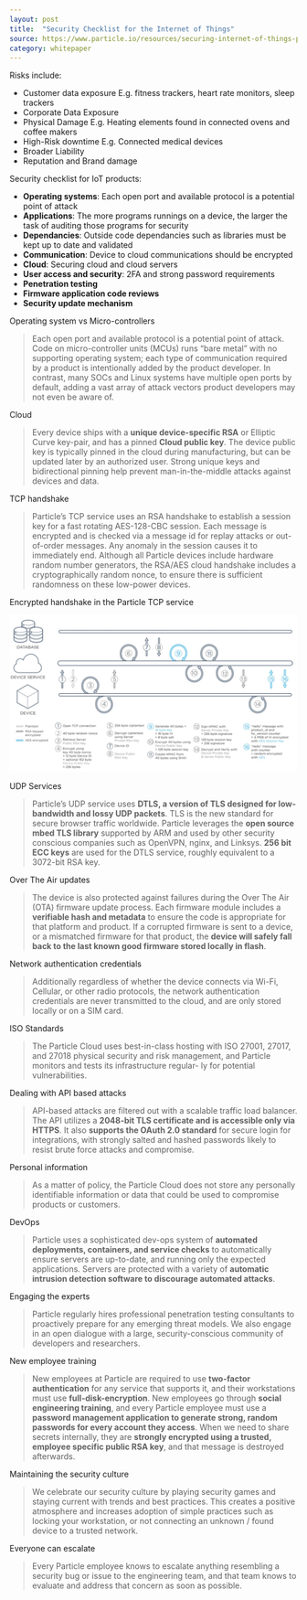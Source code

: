 ```yaml
---
layout: post
title:  "Security Checklist for the Internet of Things"
source: https://www.particle.io/resources/securing-internet-of-things-products/
category: whitepaper
---
```


Risks include:

- Customer data exposure E.g. fitness trackers, heart rate monitors, sleep trackers
- Corporate Data Exposure
- Physical Damage E.g. Heating elements found in connected ovens and coffee makers
- High-Risk downtime E.g. Connected medical devices
- Broader Liability
- Reputation and Brand damage

Security checklist for IoT products:

- **Operating systems**: Each open port and available protocol is a potential point of attack
- **Applications**: The more programs runnings on a device, the larger the task of auditing those programs for security
- **Dependancies**: Outside code dependancies such as libraries must be kept up to date and validated
- **Communication**: Device to cloud communications should be encrypted
- **Cloud**: Securing cloud and cloud servers
- **User access and security**: 2FA and strong password requirements
- **Penetration testing**
- **Firmware application code reviews**
- **Security update mechanism**

Operating system vs Micro-controllers

> Each open port and available protocol is a potential point of attack. Code on micro-controller units (MCUs) runs “bare metal” with no supporting operating system; each type of communication required by a product is intentionally added by the product developer. In contrast, many SOCs and Linux systems have multiple open ports by default, adding a vast array of attack vectors product developers may not even be aware of.

Cloud

> Every device ships with a **unique device-specific RSA** or Elliptic Curve key-pair, and has a pinned **Cloud public key**. The device public key is typically pinned in the cloud during manufacturing, but can be updated later by an authorized user. Strong unique keys and bidirectional pinning help prevent man-in-the-middle attacks against devices and data.

TCP handshake

> Particle’s TCP service uses an RSA handshake to establish a session key for a fast rotating AES-128-CBC session. Each message is encrypted and is checked via a message id for replay attacks or out-of-order messages. Any anomaly in the session causes it to immediately end. Although all Particle devices include hardware random number generators, the RSA/AES cloud handshake includes a cryptographically random nonce, to ensure there is sufficient randomness on these low-power devices.

Encrypted handshake in the Particle TCP service

![](img/tcp-handshake.jpg)

UDP Services

> Particle’s UDP service uses **DTLS, a version of TLS designed for low-bandwidth and lossy UDP packets**. TLS is the new standard for secure browser traffic worldwide. Particle leverages the **open source mbed TLS library** supported by ARM and used by other security conscious companies such as OpenVPN, nginx, and Linksys. **256 bit ECC keys** are used for the DTLS service, roughly equivalent to a 3072-bit RSA key.

Over The Air updates

> The device is also protected against failures during the Over The Air (OTA) firmware update process. Each firmware module includes a **verifiable hash and metadata** to ensure the code is appropriate for that platform and product. If a corrupted firmware is sent to a device, or a mismatched firmware for that product, the **device will safely fall back to the last known good firmware stored locally in flash**.

Network authentication credentials

> Additionally regardless of whether the device connects via Wi-Fi, Cellular, or other radio protocols, the network authentication credentials are never transmitted to the cloud, and are only stored locally or on a SIM card.

ISO Standards

> The Particle Cloud uses best-in-class hosting with ISO 27001, 27017, and 27018 physical security and risk management, and Particle monitors and tests its infrastructure regular- ly for potential vulnerabilities.

Dealing with API based attacks

> API-based attacks are filtered out with a scalable traffic load balancer. The API utilizes a **2048-bit TLS certificate and is accessible only via HTTPS**. It also **supports the OAuth 2.0 standard** for secure login for integrations, with strongly salted and hashed passwords likely to resist brute force attacks and compromise.

Personal information

> As a matter of policy, the Particle Cloud does not store any personally identifiable information or data that could be used to compromise products or customers.

DevOps

> Particle uses a sophisticated dev-ops system of **automated deployments, containers, and service checks** to automatically ensure servers are up-to-date, and running only the expected applications. Servers are protected with a variety of **automatic intrusion detection software to discourage automated attacks**.

Engaging the experts

> Particle regularly hires professional penetration testing consultants to proactively prepare for any emerging threat models. We also engage in an open dialogue with a large, security-conscious community of developers and researchers.

New employee training

> New employees at Particle are required to use **two-factor authentication** for any service that supports it, and their workstations must use **full-disk-encryption**. New employees go through **social engineering training**, and every Particle employee must use a **password management application to generate strong, random passwords for every account they access**. When we need to share secrets internally, they are **strongly encrypted using a trusted, employee specific public RSA key**, and that message is destroyed afterwards.

Maintaining the security culture

> We celebrate our security culture by playing security games and staying current with trends and best practices. This creates a positive atmosphere and increases adoption of simple practices such as locking your workstation, or not connecting an unknown / found device to a trusted network.

Everyone can escalate

> Every Particle employee knows to escalate anything resembling a security bug or issue to the engineering team, and that team knows to evaluate and address that concern as soon as possible.
